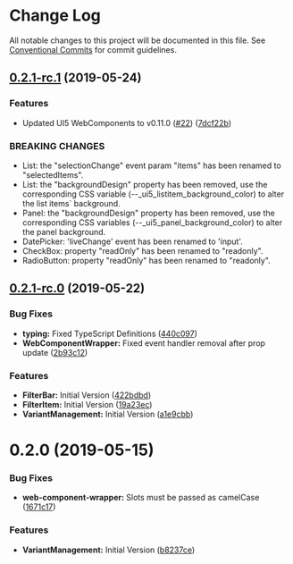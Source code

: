 # Change Log

All notable changes to this project will be documented in this file.
See [Conventional Commits](https://conventionalcommits.org) for commit guidelines.

## [0.2.1-rc.1](https://github.com/SAP/fiori-for-react/tree/master/packages/fiori3/compare/v0.2.1-rc.0...v0.2.1-rc.1) (2019-05-24)


### Features

* Updated UI5 WebComponents to v0.11.0 ([#22](https://github.com/SAP/fiori-for-react/tree/master/packages/fiori3/issues/22)) ([7dcf22b](https://github.com/SAP/fiori-for-react/tree/master/packages/fiori3/commit/7dcf22b))


### BREAKING CHANGES

* List: the "selectionChange" event param "items" has been renamed to "selectedItems".
* List: the "backgroundDesign" property has been removed, use the corresponding CSS variable (--_ui5_listitem_background_color) to alter the list items` background.
* Panel: the "backgroundDesign" property has been removed, use the corresponding CSS variables (--_ui5_panel_background_color) to alter the panel background.
* DatePicker: 'liveChange' event has been renamed to 'input'.
* CheckBox: property "readOnly" has been renamed to "readonly".
* RadioButton: property "readOnly" has been renamed to "readonly".





## [0.2.1-rc.0](https://github.com/SAP/fiori-for-react/tree/master/packages/fiori3/compare/v0.2.0...v0.2.1-rc.0) (2019-05-22)


### Bug Fixes

* **typing:** Fixed TypeScript Definitions ([440c097](https://github.com/SAP/fiori-for-react/tree/master/packages/fiori3/commit/440c097))
* **WebComponentWrapper:** Fixed event handler removal after prop update ([2b93c12](https://github.com/SAP/fiori-for-react/tree/master/packages/fiori3/commit/2b93c12))


### Features

* **FilterBar:** Initial Version ([422bdbd](https://github.com/SAP/fiori-for-react/tree/master/packages/fiori3/commit/422bdbd))
* **FilterItem:** Initial Version ([19a23ec](https://github.com/SAP/fiori-for-react/tree/master/packages/fiori3/commit/19a23ec))
* **VariantManagement:** Initial Version ([a1e9cbb](https://github.com/SAP/fiori-for-react/tree/master/packages/fiori3/commit/a1e9cbb))





# 0.2.0 (2019-05-15)


### Bug Fixes

* **web-component-wrapper:** Slots must be passed as camelCase ([1671c17](https://github.com/SAP/fiori-for-react/tree/master/packages/fiori3/commit/1671c17))


### Features

* **VariantManagement:** Initial Version ([b8237ce](https://github.com/SAP/fiori-for-react/tree/master/packages/fiori3/commit/b8237ce))
